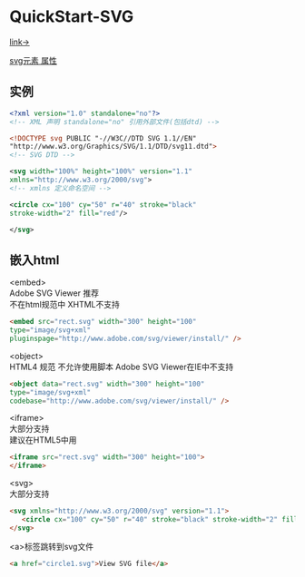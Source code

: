 # QuickStart-SVG
[link->](https://www.runoob.com/svg/svg-intro.html)  

[svg元素 属性](https://developer.mozilla.org/en-US/docs/Web/SVG/Attribute)

## 实例
```xml
<?xml version="1.0" standalone="no"?>
<!-- XML 声明 standalone="no" 引用外部文件(包括dtd) -->

<!DOCTYPE svg PUBLIC "-//W3C//DTD SVG 1.1//EN" 
"http://www.w3.org/Graphics/SVG/1.1/DTD/svg11.dtd">
<!-- SVG DTD -->

<svg width="100%" height="100%" version="1.1"
xmlns="http://www.w3.org/2000/svg">
<!-- xmlns 定义命名空间 -->

<circle cx="100" cy="50" r="40" stroke="black"
stroke-width="2" fill="red"/>

</svg>
```

## 嵌入html

&lt;embed&gt;  
Adobe SVG Viewer 推荐  
不在html规范中 XHTML不支持
```html
<embed src="rect.svg" width="300" height="100" 
type="image/svg+xml"
pluginspage="http://www.adobe.com/svg/viewer/install/" />
```

&lt;object&gt;  
HTML4 规范 不允许使用脚本
Adobe SVG Viewer在IE中不支持
```html
<object data="rect.svg" width="300" height="100" 
type="image/svg+xml"
codebase="http://www.adobe.com/svg/viewer/install/" />
```

&lt;iframe&gt;  
大部分支持  
建议在HTML5中用
```html
<iframe src="rect.svg" width="300" height="100">
</iframe>
```

&lt;svg&gt;  
大部分支持
```html
<svg xmlns="http://www.w3.org/2000/svg" version="1.1">
   <circle cx="100" cy="50" r="40" stroke="black" stroke-width="2" fill="red" />
</svg>
```

&lt;a&gt;标签跳转到svg文件
```html
<a href="circle1.svg">View SVG file</a>
```